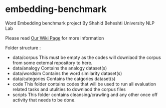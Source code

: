 # embedding-benchmark
Word Embedding benchmark project By Shahid Beheshti University NLP Lab

Please read [Our Wiki Page](https://github.com/sehsanm/embedding-benchmark/wiki) for more information

Folder structure : 
* data/corpus  This must be empty as the codes will downlaod the corpus from some external repository to here. 
* data/analogy Contains the analogy dataset(s) 
* data/wordsim Contains the word similarity dataset(s)
* data/categories Contains the catgories dataset(s) 
* code This folder contains codes that will be used to run all evaluation related tasks and utulities to downlaod the corpus files 
* scripts This folder contains cleansing/crawling and any other once off activity that needs to be done. 
